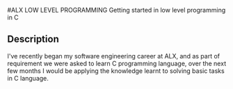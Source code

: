 #ALX LOW LEVEL PROGRAMMING
Getting started in low level programming in C

## Description

I've recently began my software engineering career at ALX, and as part of requirement we were asked to learn C programming language, over the next few months I would be applying the knowledge learnt to solving basic tasks in C language.
